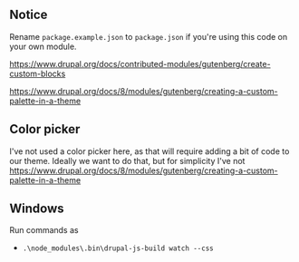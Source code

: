 Notice
--

Rename `package.example.json` to `package.json` if you're using this code on your own module.

https://www.drupal.org/docs/contributed-modules/gutenberg/create-custom-blocks

https://www.drupal.org/docs/8/modules/gutenberg/creating-a-custom-palette-in-a-theme

## Color picker

I've not used a color picker here, as that will require adding a bit of code to our theme. Ideally we want to do that, but for simplicity I've not 
https://www.drupal.org/docs/8/modules/gutenberg/creating-a-custom-palette-in-a-theme

## Windows

Run commands as 

- `.\node_modules\.bin\drupal-js-build watch --css`